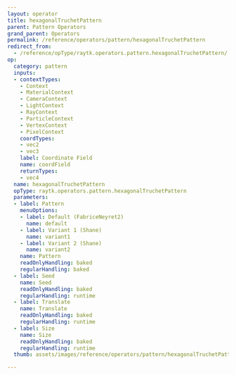 ```yaml
---
layout: operator
title: hexagonalTruchetPattern
parent: Pattern Operators
grand_parent: Operators
permalink: /reference/operators/pattern/hexagonalTruchetPattern
redirect_from:
  - /reference/opType/raytk.operators.pattern.hexagonalTruchetPattern/
op:
  category: pattern
  inputs:
  - contextTypes:
    - Context
    - MaterialContext
    - CameraContext
    - LightContext
    - RayContext
    - ParticleContext
    - VertexContext
    - PixelContext
    coordTypes:
    - vec2
    - vec3
    label: Coordinate Field
    name: coordField
    returnTypes:
    - vec4
  name: hexagonalTruchetPattern
  opType: raytk.operators.pattern.hexagonalTruchetPattern
  parameters:
  - label: Pattern
    menuOptions:
    - label: Default (FabriceNeyret2)
      name: default
    - label: Variant 1 (Shane)
      name: variant1
    - label: Variant 2 (Shane)
      name: variant2
    name: Pattern
    readOnlyHandling: baked
    regularHandling: baked
  - label: Seed
    name: Seed
    readOnlyHandling: baked
    regularHandling: runtime
  - label: Translate
    name: Translate
    readOnlyHandling: baked
    regularHandling: runtime
  - label: Size
    name: Size
    readOnlyHandling: baked
    regularHandling: runtime
  thumb: assets/images/reference/operators/pattern/hexagonalTruchetPattern_thumb.png

---
```

